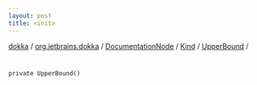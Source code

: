 ```yaml
---
layout: post
title: <init>
---
```

[dokka](../../../../index.md) / [org.jetbrains.dokka](../../../index.md) / [DocumentationNode](../../index.md) / [Kind](../index.md) / [UpperBound](index.md) / [<init>](_init_.md)

# <init>

```
private UpperBound()
```
